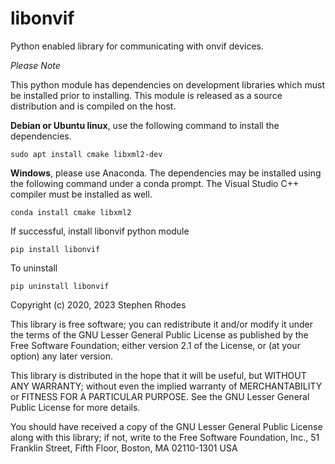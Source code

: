 # libonvif

Python enabled library for communicating with onvif devices.

*Please Note*

This python module has dependencies on development libraries which
must be installed prior to installing.  This module is released as 
a source distribution and is compiled on the host.

**Debian or Ubuntu linux**, use the following command
to install the dependencies.

```
sudo apt install cmake libxml2-dev
```

**Windows**, please use Anaconda.  The dependencies may
be installed using the following command under a conda prompt.  The 
Visual Studio C++ compiler must be installed as well.

```
conda install cmake libxml2
```

If successful, install libonvif python module

```
pip install libonvif
```
To uninstall
```
pip uninstall libonvif
```

Copyright (c) 2020, 2023 Stephen Rhodes 

 This library is free software; you can redistribute it and/or
 modify it under the terms of the GNU Lesser General Public
 License as published by the Free Software Foundation; either
 version 2.1 of the License, or (at your option) any later version.

 This library is distributed in the hope that it will be useful,
 but WITHOUT ANY WARRANTY; without even the implied warranty of
 MERCHANTABILITY or FITNESS FOR A PARTICULAR PURPOSE.  See the GNU
 Lesser General Public License for more details.

 You should have received a copy of the GNU Lesser General Public
 License along with this library; if not, write to the Free Software
 Foundation, Inc., 51 Franklin Street, Fifth Floor, Boston, MA 02110-1301 USA

